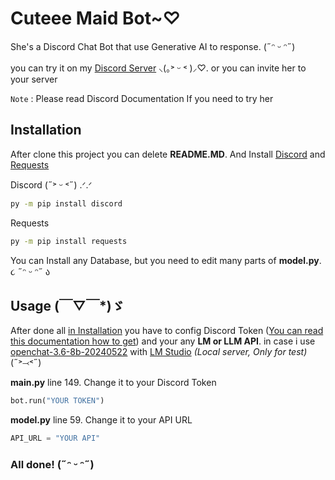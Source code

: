 # Cuteee Maid Bot~♡ 

She's a Discord Chat Bot that use Generative AI to response. (˶ᵔ ᵕ ᵔ˶)

you can try it on my [Discord Server](https://discord.gg/xbkDcayn6T) ⸜(｡˃ ᵕ ˂ )⸝♡. or you can invite her to your server

`Note` : Please read Discord Documentation If you need to try her

## Installation

After clone this project you can delete **README.MD**. And Install [Discord](https://discordpy.readthedocs.io/en/stable/) and [Requests](https://pypi.org/project/requests/)

Discord (˶˃ ᵕ ˂˶) .ᐟ.ᐟ
```bash
py -m pip install discord
```

Requests
```bash
py -m pip install requests
```

You can Install any Database, but you need to edit many parts of **model.py**. ૮ ˶ᵔ ᵕ ᵔ˶ ა

## Usage (￣▽￣*)ゞ

After done all [in Installation](#Installation) you have to config Discord Token ([You can read this documentation how to get](https://discord.com/developers/docs/topics/oauth2)) and your any **LM or LLM API**. in case i use [openchat-3.6-8b-20240522](https://huggingface.co/lmstudio-community/openchat-3.6-8b-20240522-GGUF) with [LM Studio](https://lmstudio.ai) *(Local server, Only for test)* (˶˃⤙˂˶)

**main.py** line 149. Change it to your Discord Token
```python
bot.run("YOUR TOKEN")
```

**model.py** line 59. Change it to your API URL
```python
API_URL = "YOUR API"
```

### All done! (˶ᵔ ᵕ ᵔ˶)